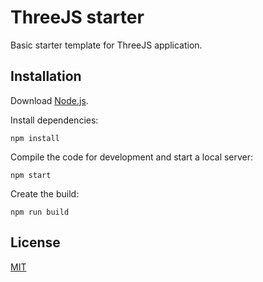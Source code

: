 # ThreeJS starter

Basic starter template for ThreeJS application.

## Installation
Download [Node.js](https://nodejs.org/en/download/).

Install dependencies:

```
npm install
```

Compile the code for development and start a local server:

```
npm start
```

Create the build:

```
npm run build
```

## License
[MIT](LICENSE)
